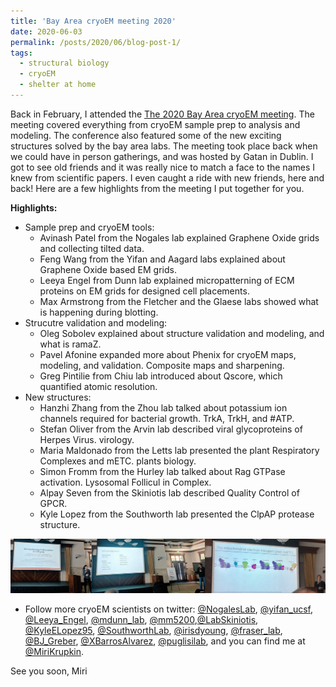 ```yaml
---
title: 'Bay Area cryoEM meeting 2020'
date: 2020-06-03
permalink: /posts/2020/06/blog-post-1/
tags:
  - structural biology
  - cryoEM
  - shelter at home
---
```


Back in February, I attended the [The 2020 Bay Area cryoEM meeting](https://www.gatan.com/company/events/bay-area-cryo-em-meeting). The meeting covered everything from cryoEM sample prep to analysis and modeling. The conference also featured some of the new exciting structures solved by the bay area labs. The meeting took place back when we could have in person gatherings, and was hosted by Gatan in Dublin. I got to see old friends and it was really nice to match a face to the names I knew from scientific papers. I even caught a ride with new friends, here and back! Here are a few highlights from the meeting I put together for you. 

**Highlights:**

  * Sample prep and cryoEM tools:
    * Avinash Patel from the Nogales lab explained Graphene Oxide grids and collecting tilted data.
    * Feng Wang from the Yifan and Aagard labs explained about Graphene Oxide based EM grids.
    * Leeya Engel from Dunn lab explained micropatterning of ECM proteins on EM grids for designed cell placements.
    * Max Armstrong from the Fletcher and the Glaese labs showed what is happening during blotting. 
  * Strucutre validation and modeling:
    * Oleg Sobolev explained about structure validation and modeling, and what is ramaZ.
    * Pavel Afonine expanded more about Phenix for cryoEM maps, modeling, and validation. Composite maps and sharpening.
    * Greg Pintilie from Chiu lab introduced about Qscore, which quantified atomic resolution.
  * New structures:
    * Hanzhi Zhang from the Zhou lab talked about potassium  ion channels required for bacterial growth. TrkA, TrkH, and #ATP. 
    * Stefan Oliver from the Arvin lab described viral glycoproteins of Herpes Virus. virology. 
    * Maria Maldonado from the Letts lab presented the plant Respiratory Complexes and mETC. plants biology. 
    * Simon Fromm from the Hurley lab talked about Rag GTPase activation. Lysosomal Follicul in Complex.
    * Alpay Seven from the Skiniotis lab described Quality Control of GPCR.
    * Kyle Lopez from the Southworth lab presented the ClpAP protease structure. 
    
![](/images/bayareacryoem.png)

  *  Follow more cryoEM scientists on twitter: [@NogalesLab](https://twitter.com/NogalesLab), [@yifan_ucsf](https://twitter.com/yifan_ucsf), [@Leeya_Engel](https://twitter.com/Leeya_Engel), [@mdunn_lab](https://twitter.com/dunn_lab), [@mm5200](https://twitter.com/mm5200),[@LabSkiniotis](https://twitter.com/LabSkiniotis), [@KyleELopez95](https://twitter.com/KyleELopez95), [@SouthworthLab](https://twitter.com/SouthworthLab), [@irisdyoung](https://twitter.com/irisdyoung), [@fraser_lab](https://twitter.com/fraser_lab), [@BJ_Greber](https://twitter.com/BJ_Greber), [@XBarrosAlvarez](https://twitter.com/XBarrosAlvarez), [@puglisilab](https://twitter.com/PuglisiLab), and you can find me at [@MiriKrupkin](https://twitter.com/MiriKrupkin).
  
See you soon, 
Miri
